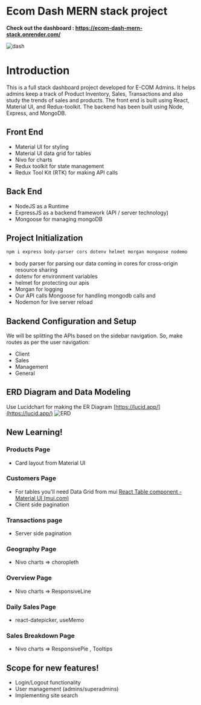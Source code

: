 # Ecom Dash MERN stack project
**Check out the dashboard : https://ecom-dash-mern-stack.onrender.com/**

![dash](https://user-images.githubusercontent.com/31558571/231217267-cf3d99a3-042a-4e68-89ee-0d31dbac6dda.png)
# Introduction 
This is a full stack dashboard project developed for E-COM Admins. It helps admins keep a track of Product Inventory, Sales, Transactions and also study the trends of sales and products. The front end is built using React, Material UI, and Redux-toolkit. The backend has been built using Node, Express, and MongoDB. 

## Front End

- Material UI for styling
- Material UI data grid for tables
- Nivo for charts
- Redux toolkit for state management
- Redux Tool Kit (RTK) for making API calls

## Back End

- NodeJS as a Runtime
- ExpressJS as a backend framework (API / server technology)
- Mongoose for managing mongoDB

## Project Initialization

```powershell
npm i express body-parser cors dotenv helmet morgan mongoose nodemo
```

- body parser for parsing our data coming in cores for cross-origin resource sharing
- dotenv for environment variables
- helmet for protecting our apis
- Morgan for logging
- Our API calls Mongoose for handling mongodb calls and
- Nodemon for live server reload

## Backend Configuration and Setup 

We will be splitting the APIs based on the sidebar navigation. So, make routes as per the user navigation:

- Client
- Sales
- Management
- General

## ERD Diagram and Data Modeling 
Use Lucidchart for making the ER Diagram [https://lucid.app/](https://lucid.app/)
![ERD](https://github.com/MansiGit/ecom-dash-MERN-stack-project/blob/master/ERD%20for%20this%20project.png)

## New Learning!
### Products Page 
- Card layout from Material UI

### Customers Page
- For tables you'll need Data Grid from mui
[React Table component - Material UI (mui.com)](https://mui.com/material-ui/react-table/#sorting-amp-selecting)
- Client side pagination

### Transactions page
- Server side pagination 

### Geography Page
- Nivo charts ⇒ choropleth

### Overview Page
- Nivo charts ⇒ ResponsiveLine

### Daily Sales Page
- react-datepicker, useMemo

### Sales Breakdown Page
- Nivo charts ⇒ ResponsivePie , Tooltips

## Scope for new features!
- Login/Logout functionality
- User management (admins/superadmins)
- Implementing site search

